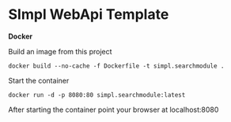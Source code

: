 # SImpl WebApi Template

**Docker**

Build an image from this project
```shell
docker build --no-cache -f Dockerfile -t simpl.searchmodule .
```

Start the container
```shell
docker run -d -p 8080:80 simpl.searchmodule:latest
```

After starting the container point your browser at localhost:8080
